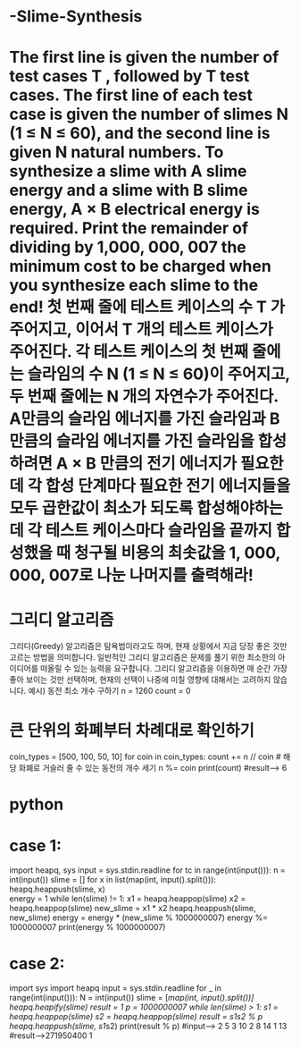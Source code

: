 # -Slime-Synthesis
# The first line is given the number of test cases T , followed by T test cases. The first line of each test case is given the number of slimes N (1 ≤ N ≤ 60), and the second line is given N natural numbers. To synthesize a slime with A slime energy and a slime with B slime energy, A × B electrical energy is required. Print the remainder of dividing by 1,000, 000, 007 the minimum cost to be charged when you synthesize each slime to the end! 첫 번째 줄에 테스트 케이스의 수 T 가 주어지고, 이어서 T 개의 테스트 케이스가 주어진다. 각 테스트 케이스의 첫 번째 줄에는 슬라임의 수 N (1 ≤ N ≤ 60)이 주어지고, 두 번째 줄에는 N 개의 자연수가 주어진다.  A만큼의 슬라임 에너지를 가진 슬라임과 B만큼의 슬라임 에너지를 가진 슬라임을 합성하려면 A × B 만큼의 전기 에너지가 필요한데 각 합성 단계마다 필요한 전기 에너지들을 모두 곱한값이 최소가 되도록 합성해야하는데 각 테스트 케이스마다 슬라임을 끝까지 합성했을 때 청구될 비용의 최솟값을 1, 000, 000, 007로 나눈 나머지를 출력해라!
# 그리디 알고리즘
그리디(Greedy) 알고리즘은 탐욕법이라고도 하며, 현재 상황에서 지금 당장 좋은 것만 고르는 방법을 의미합니다.
일반적인 그리디 알고리즘은 문제를 풀기 위한 최소한의 아이디어를 떠올릴 수 있는 능력을 요구합니다.
그리디 알고리즘을 이용하면 매 순간 가장 좋아 보이는 것만 선택하며, 현재의 선택이 나중에 미칠 영향에 대해서는 고려하지 않습니다.
예시) 동전 최소 개수 구하기 
n = 1260
count = 0
# 큰 단위의 화폐부터 차례대로 확인하기
coin_types = [500, 100, 50, 10]
for coin in coin_types:
    count += n // coin # 해당 화폐로 거슬러 줄 수 있는 동전의 개수 세기
    n %= coin
print(count) #result--> 6
# python
# case 1:
import heapq, sys
input = sys.stdin.readline
for tc in range(int(input())):
    n = int(input())
    slime = []
    for x in list(map(int, input().split())):
        heapq.heappush(slime, x)   
    energy = 1
    while len(slime) != 1:
        x1 = heapq.heappop(slime)
        x2 = heapq.heappop(slime)
        new_slime = x1 * x2
        heapq.heappush(slime, new_slime)
        energy = energy * (new_slime % 1000000007)
        energy %= 1000000007
    print(energy % 1000000007)
# case 2:
import sys
import heapq
input = sys.stdin.readline
for _ in range(int(input())):
    N = int(input())
    slime = [*map(int, input().split())]
    heapq.heapify(slime)
    result = 1
    p = 1000000007
    while len(slime) > 1:
        s1 = heapq.heappop(slime)
        s2 = heapq.heappop(slime)
        result *= s1*s2 % p
        heapq.heappush(slime, s1*s2)
    print(result % p)
#input--> 2  5  3 10 2 8 14  1  13
#result-->271950400 1
